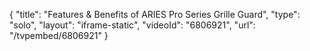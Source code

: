 {
    "title": "Features & Benefits of ARIES Pro Series Grille Guard",
    "type": "solo",
    "layout": "iframe-static",
    "videoId": "6806921",
    "url": "\/tvpembed\/6806921"
}